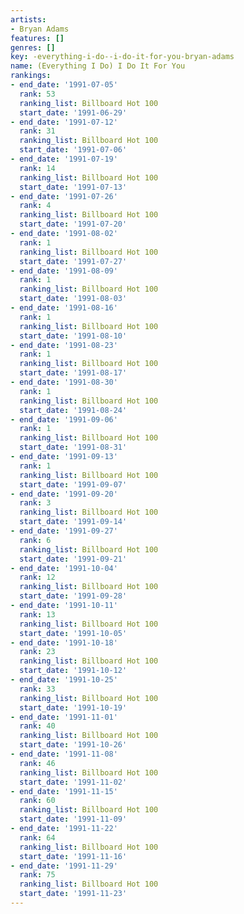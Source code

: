 ```yaml
---
artists:
- Bryan Adams
features: []
genres: []
key: -everything-i-do--i-do-it-for-you-bryan-adams
name: (Everything I Do) I Do It For You
rankings:
- end_date: '1991-07-05'
  rank: 53
  ranking_list: Billboard Hot 100
  start_date: '1991-06-29'
- end_date: '1991-07-12'
  rank: 31
  ranking_list: Billboard Hot 100
  start_date: '1991-07-06'
- end_date: '1991-07-19'
  rank: 14
  ranking_list: Billboard Hot 100
  start_date: '1991-07-13'
- end_date: '1991-07-26'
  rank: 4
  ranking_list: Billboard Hot 100
  start_date: '1991-07-20'
- end_date: '1991-08-02'
  rank: 1
  ranking_list: Billboard Hot 100
  start_date: '1991-07-27'
- end_date: '1991-08-09'
  rank: 1
  ranking_list: Billboard Hot 100
  start_date: '1991-08-03'
- end_date: '1991-08-16'
  rank: 1
  ranking_list: Billboard Hot 100
  start_date: '1991-08-10'
- end_date: '1991-08-23'
  rank: 1
  ranking_list: Billboard Hot 100
  start_date: '1991-08-17'
- end_date: '1991-08-30'
  rank: 1
  ranking_list: Billboard Hot 100
  start_date: '1991-08-24'
- end_date: '1991-09-06'
  rank: 1
  ranking_list: Billboard Hot 100
  start_date: '1991-08-31'
- end_date: '1991-09-13'
  rank: 1
  ranking_list: Billboard Hot 100
  start_date: '1991-09-07'
- end_date: '1991-09-20'
  rank: 3
  ranking_list: Billboard Hot 100
  start_date: '1991-09-14'
- end_date: '1991-09-27'
  rank: 6
  ranking_list: Billboard Hot 100
  start_date: '1991-09-21'
- end_date: '1991-10-04'
  rank: 12
  ranking_list: Billboard Hot 100
  start_date: '1991-09-28'
- end_date: '1991-10-11'
  rank: 13
  ranking_list: Billboard Hot 100
  start_date: '1991-10-05'
- end_date: '1991-10-18'
  rank: 23
  ranking_list: Billboard Hot 100
  start_date: '1991-10-12'
- end_date: '1991-10-25'
  rank: 33
  ranking_list: Billboard Hot 100
  start_date: '1991-10-19'
- end_date: '1991-11-01'
  rank: 40
  ranking_list: Billboard Hot 100
  start_date: '1991-10-26'
- end_date: '1991-11-08'
  rank: 46
  ranking_list: Billboard Hot 100
  start_date: '1991-11-02'
- end_date: '1991-11-15'
  rank: 60
  ranking_list: Billboard Hot 100
  start_date: '1991-11-09'
- end_date: '1991-11-22'
  rank: 64
  ranking_list: Billboard Hot 100
  start_date: '1991-11-16'
- end_date: '1991-11-29'
  rank: 75
  ranking_list: Billboard Hot 100
  start_date: '1991-11-23'
---
```



